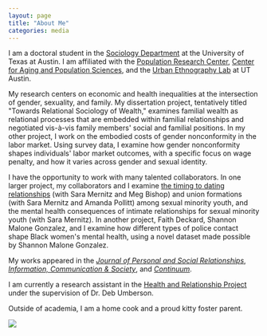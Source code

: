```yaml
---
layout: page
title: "About Me"
categories: media
---
```


I am a doctoral student in the [Sociology Department](https://liberalarts.utexas.edu/sociology/gradstudents/fh5495) at the University of Texas at Austin. I am affiliated with the [Population Research Center](https://liberalarts.utexas.edu/prc/gradstudents/fh5495), [Center for Aging and Population Sciences](https://liberalarts.utexas.edu/caps/people/), and the [Urban Ethnography Lab](https://sites.utexas.edu/ethnolab/people/fellows/) at UT Austin. 

My research centers on economic and health inequalities at the intersection of gender, sexuality, and family. My dissertation project, tentatively titled "Towards Relational Sociology of Wealth," examines familial wealth as relational processes that are embedded within familial relationships and negotiated vis-à-vis family members' social and familial positions. In my other project, I work on the embodied costs of gender nonconformity in the labor market. Using survey data, I examine how gender nonconformity shapes individuals' labor market outcomes, with a specific focus on wage penalty, and how it varies across gender and sexual identity. 

I have the opportunity to work with many talented collaborators. In one larger project, my collaborators and I examine [the timing to dating relationships](https://journals.sagepub.com/doi/10.1177/02654075231185763) (with Sara Mernitz and Meg Bishop) and union formations (with Sara Mernitz and Amanda Pollitt) among sexual minority youth, and the mental health consequences of intimate relationships for sexual minority youth (with Sara Mernitz). In another project, Faith Deckard, Shannon Malone Gonzalez, and I examine how different types of police contact shape Black women's mental health, using a novel dataset made possible by Shannon Malone Gonzalez.

My works appeared in the [*Journal of Personal and Social Relationships*](https://journals.sagepub.com/doi/10.1177/02654075231185763), [*Information, Communication & Society*](https://www.tandfonline.com/doi/abs/10.1080/1369118X.2019.1657161?journalCode=rics20), and [*Continuum*](https://www.tandfonline.com/doi/abs/10.1080/10304312.2017.1409341?journalCode=ccon20).

I am currently a research assistant in the [Health and Relationship Project](https://liberalarts.utexas.edu/health-relationships-lab/) under the supervision of Dr. Deb Umberson. 

Outside of academia, I am a home cook and a proud kitty foster parent.

![](https://jaimehsu.github.io/photo.jpg) 
